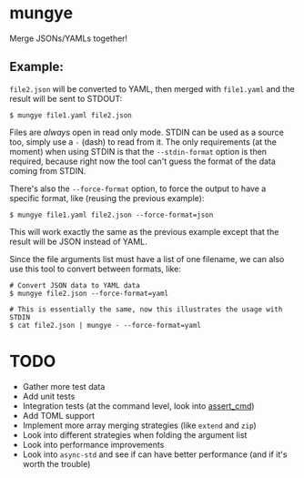 # mungye

Merge JSONs/YAMLs together!

## Example:
`file2.json` will be converted to YAML, then merged with `file1.yaml` and the result will be sent to STDOUT:

```shell
$ mungye file1.yaml file2.json
```

Files are *always* open in read only mode. STDIN can be used as a source too, simply use a `-` (dash) to read from it. The only requirements (at the moment) when using STDIN is that the `--stdin-format` option is then required, because right now the tool can't guess the format of the data coming from STDIN.

There's also the `--force-format` option, to force the output to have a specific format, like (reusing the previous example):

```shell
$ mungye file1.yaml file2.json --force-format=json
```

This will work exactly the same as the previous example except that the result will be JSON instead of YAML.

Since the file arguments list must have a list of one filename, we can also use this tool to convert between formats, like:

```shell
# Convert JSON data to YAML data
$ mungye file2.json --force-format=yaml

# This is essentially the same, now this illustrates the usage with STDIN
$ cat file2.json | mungye - --force-format=yaml
```

# TODO
* Gather more test data
* Add unit tests
* Integration tests (at the command level, look into [assert_cmd](https://crates.io/crates/assert_cmd))
* Add TOML support
* Implement more array merging strategies (like `extend` and `zip`)
* Look into different strategies when folding the argument list
* Look into performance improvements
* Look into `async-std` and see if can have better performance (and if it's worth the trouble)
